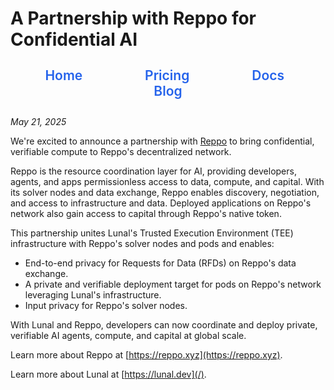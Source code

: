 # A Partnership with Reppo for Confidential AI

<div align="center" style="margin: 2em 0;">
  <nav style="font-size: 1.5em; font-weight: 600;">
    <a href="/README.md" style="text-decoration: none; margin: 0 2em; color: #2563eb; transition: color 0.3s ease;">Home</a>&nbsp;&nbsp;
    <a href="/pricing.md" style="text-decoration: none; margin: 0 2em; color: #2563eb; transition: color 0.3s ease;">Pricing</a>&nbsp;&nbsp;
    <a href="/docs/README.md" style="text-decoration: none; margin: 0 2em; color: #2563eb; transition: color 0.3s ease;">Docs</a>&nbsp;&nbsp;
    <a href="/blog/README.md" style="text-decoration: none; margin: 0 2em; color: #2563eb; transition: color 0.3s ease;">Blog</a>
  </nav>
</div>

*May 21, 2025*

We're excited to announce a partnership with [Reppo](https://reppo.xyz/) to bring confidential, verifiable compute to Reppo's decentralized network.

Reppo is the resource coordination layer for AI, providing developers, agents, and apps permissionless access to data, compute, and capital. With its solver nodes and data exchange, Reppo enables discovery, negotiation, and access to infrastructure and data. Deployed applications on Reppo's network also gain access to capital through Reppo's native token.

This partnership unites Lunal's Trusted Execution Environment (TEE) infrastructure with Reppo's solver nodes and pods and enables:

- End-to-end privacy for Requests for Data (RFDs) on Reppo's data exchange.
- A private and verifiable deployment target for pods on Reppo's network leveraging Lunal's infrastructure.
- Input privacy for Reppo's solver nodes.

With Lunal and Reppo, developers can now coordinate and deploy private, verifiable AI agents, compute, and capital at global scale.

Learn more about Reppo at [https://reppo.xyz](https://reppo.xyz).

Learn more about Lunal at [https://lunal.dev](/).
